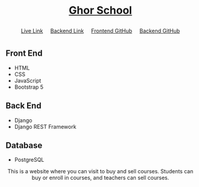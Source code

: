 <div style="text-align: center;">
    <h1><a href="https://mamun700263.github.io/Ghor-School/">Ghor School</a></h1>
</div>

<div id="links" style="text-align: center; display: flex; flex-wrap: wrap; justify-content: center;">
    <p style="margin: 10px;"><a href="https://mamun700263.github.io/Ghor-School/" class="top_links"><i class="fas fa-link"></i> Live Link</a></p>
    <p style="margin: 10px;"><a href="https://online-school-lac.vercel.app/" class="top_links"><i class="fas fa-server"></i> Backend Link</a></p>
    <p style="margin: 10px;"><a href="https://github.com/mamun700263/Ghor-School"><i class="fab fa-github"></i> Frontend GitHub</a></p>
    <p style="margin: 10px;"><a href="https://github.com/mamun700263/Online-School" class="top_links"><i class="fab fa-github"></i> Backend GitHub</a></p>
</div>

<h2>Front End</h2>
<ul>
    <li>HTML</li>
    <li>CSS</li>
    <li>JavaScript</li>
    <li>Bootstrap 5</li>
</ul>

<h2>Back End</h2>
<ul>
    <li>Django</li>
    <li>Django REST Framework</li>
</ul>

<h2>Database</h2>
<ul>
    <li>PostgreSQL</li>
</ul>

<div style="text-align: center;">
    <p>This is a website where you can visit to buy and sell courses. Students can buy or enroll in courses, and teachers can sell courses.</p>
</div>

<!-- Include Font Awesome for icons -->
<link rel="stylesheet" href="https://cdnjs.cloudflare.com/ajax/libs/font-awesome/6.0.0-beta3/css/all.min.css">
